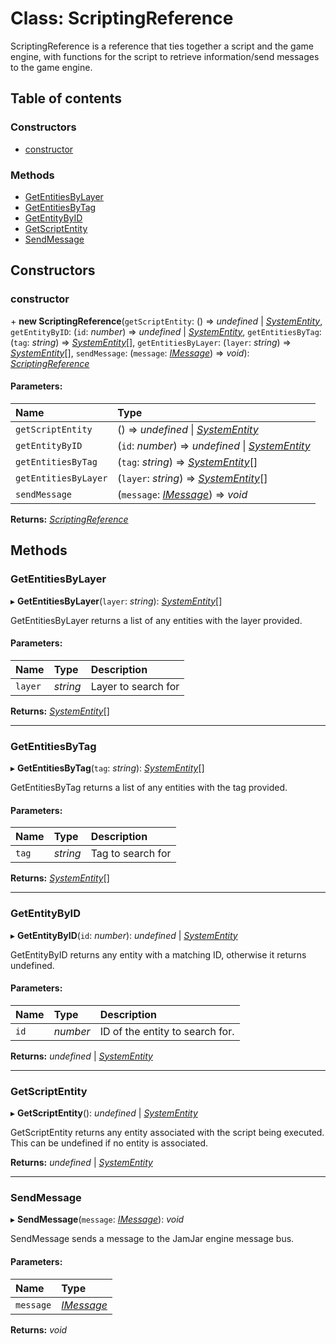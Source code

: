 # Class: ScriptingReference

ScriptingReference is a reference that ties together a script and the game
engine, with functions for the script to retrieve information/send messages
to the game engine.

## Table of contents

### Constructors

- [constructor](scriptingreference.md#constructor)

### Methods

- [GetEntitiesByLayer](scriptingreference.md#getentitiesbylayer)
- [GetEntitiesByTag](scriptingreference.md#getentitiesbytag)
- [GetEntityByID](scriptingreference.md#getentitybyid)
- [GetScriptEntity](scriptingreference.md#getscriptentity)
- [SendMessage](scriptingreference.md#sendmessage)

## Constructors

### constructor

\+ **new ScriptingReference**(`getScriptEntity`: () => *undefined* \| [*SystemEntity*](systementity.md), `getEntityByID`: (`id`: *number*) => *undefined* \| [*SystemEntity*](systementity.md), `getEntitiesByTag`: (`tag`: *string*) => [*SystemEntity*](systementity.md)[], `getEntitiesByLayer`: (`layer`: *string*) => [*SystemEntity*](systementity.md)[], `sendMessage`: (`message`: [*IMessage*](../interfaces/imessage.md)) => *void*): [*ScriptingReference*](scriptingreference.md)

#### Parameters:

Name | Type |
:------ | :------ |
`getScriptEntity` | () => *undefined* \| [*SystemEntity*](systementity.md) |
`getEntityByID` | (`id`: *number*) => *undefined* \| [*SystemEntity*](systementity.md) |
`getEntitiesByTag` | (`tag`: *string*) => [*SystemEntity*](systementity.md)[] |
`getEntitiesByLayer` | (`layer`: *string*) => [*SystemEntity*](systementity.md)[] |
`sendMessage` | (`message`: [*IMessage*](../interfaces/imessage.md)) => *void* |

**Returns:** [*ScriptingReference*](scriptingreference.md)

## Methods

### GetEntitiesByLayer

▸ **GetEntitiesByLayer**(`layer`: *string*): [*SystemEntity*](systementity.md)[]

GetEntitiesByLayer returns a list of any entities with the layer
provided.

#### Parameters:

Name | Type | Description |
:------ | :------ | :------ |
`layer` | *string* | Layer to search for    |

**Returns:** [*SystemEntity*](systementity.md)[]

___

### GetEntitiesByTag

▸ **GetEntitiesByTag**(`tag`: *string*): [*SystemEntity*](systementity.md)[]

GetEntitiesByTag returns a list of any entities with the tag provided.

#### Parameters:

Name | Type | Description |
:------ | :------ | :------ |
`tag` | *string* | Tag to search for    |

**Returns:** [*SystemEntity*](systementity.md)[]

___

### GetEntityByID

▸ **GetEntityByID**(`id`: *number*): *undefined* \| [*SystemEntity*](systementity.md)

GetEntityByID returns any entity with a matching ID, otherwise it
returns undefined.

#### Parameters:

Name | Type | Description |
:------ | :------ | :------ |
`id` | *number* | ID of the entity to search for.    |

**Returns:** *undefined* \| [*SystemEntity*](systementity.md)

___

### GetScriptEntity

▸ **GetScriptEntity**(): *undefined* \| [*SystemEntity*](systementity.md)

GetScriptEntity returns any entity associated with the script being
executed. This can be undefined if no entity is associated.

**Returns:** *undefined* \| [*SystemEntity*](systementity.md)

___

### SendMessage

▸ **SendMessage**(`message`: [*IMessage*](../interfaces/imessage.md)): *void*

SendMessage sends a message to the JamJar engine message bus.

#### Parameters:

Name | Type |
:------ | :------ |
`message` | [*IMessage*](../interfaces/imessage.md) |

**Returns:** *void*
